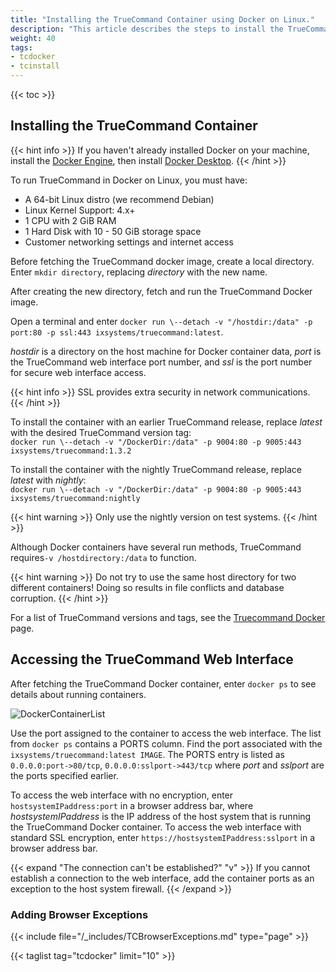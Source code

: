 ```yaml
---
title: "Installing the TrueCommand Container using Docker on Linux."
description: "This article describes the steps to install the TrueCommand container in Docker on Linux."
weight: 40
tags:
- tcdocker
- tcinstall
---
```

{{< toc >}}
## Installing the TrueCommand Container

{{< hint info >}}
If you haven't already installed Docker on your machine, install the [Docker Engine](https://docs.docker.com/engine/install/debian/), then install [Docker Desktop](https://docs.docker.com/desktop/linux/).
{{< /hint >}}

To run TrueCommand in Docker on Linux, you must have:

* A 64-bit Linux distro (we recommend Debian) 
* Linux Kernel Support: 4.x+
* 1 CPU with 2 GiB RAM
* 1 Hard Disk with 10 - 50 GiB storage space
* Customer networking settings and internet access

Before fetching the TrueCommand docker image, create a local directory.
Enter `mkdir directory`, replacing *directory* with the new name.

After creating the new directory, fetch and run the TrueCommand Docker image.

Open a terminal and enter `docker run \--detach -v "/hostdir:/data" -p port:80 -p ssl:443 ixsystems/truecommand:latest`.

*hostdir* is a directory on the host machine for Docker container data, *port* is the TrueCommand web interface port number, and *ssl* is the port number for secure web interface access.

{{< hint info >}}
SSL provides extra security in network communications.
{{< /hint >}}

To install the container with an earlier TrueCommand release, replace *latest* with the desired TrueCommand version tag:  
`docker run \--detach -v "/DockerDir:/data" -p 9004:80 -p 9005:443 ixsystems/truecommand:1.3.2`

To install the container with the nightly TrueCommand release, replace *latest* with *nightly*:  
`docker run \--detach -v "/DockerDir:/data" -p 9004:80 -p 9005:443 ixsystems/truecommand:nightly`

{{< hint warning >}}
Only use the nightly version on test systems.
{{< /hint >}}

Although Docker containers have several run methods, TrueCommand requires`-v /hostdirectory:/data` to function.

{{< hint warning >}}
Do not try to use the same host directory for two different containers!
Doing so results in file conflicts and database corruption.
{{< /hint >}}

For a list of TrueCommand versions and tags, see the [Truecommand Docker](https://hub.docker.com/r/ixsystems/truecommand/tags) page.

## Accessing the TrueCommand Web Interface

After fetching the TrueCommand Docker container, enter `docker ps` to see details about running containers.

![DockerContainerList](/images/TrueCommand/DockerContainerList.png "Finding the TrueCommand Container")

Use the port assigned to the container to access the web interface.
The list from `docker ps` contains a PORTS column.
Find the port associated with the `ixsystems/truecommand:latest IMAGE`.
The PORTS entry is listed as `0.0.0.0:port->80/tcp`, `0.0.0.0:sslport->443/tcp` where *port* and *sslport* are the ports specified earlier.

To access the web interface with no encryption, enter `hostsystemIPaddress:port` in a browser address bar, where *hostsystemIPaddress* is the IP address of the host system that is running the TrueCommand Docker container.
To access the web interface with standard SSL encryption, enter `https://hostsystemIPaddress:sslport` in a browser address bar.

{{< expand "The connection can't be established?" "v" >}}
If you cannot establish a connection to the web interface, add the container ports as an exception to the host system firewall.
{{< /expand >}}

### Adding Browser Exceptions
{{< include file="/_includes/TCBrowserExceptions.md" type="page" >}}

{{< taglist tag="tcdocker" limit="10" >}}
